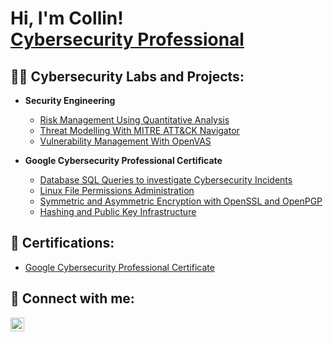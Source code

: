 <h1>Hi, I'm Collin! <br/><a href="https://www.linkedin.com/in/cybercollinlittle/">Cybersecurity Professional</a>

<h2>👨‍💻 Cybersecurity Labs and Projects:</h2>

- <b>Security Engineering</b>
  - [Risk Management Using Quantitative Analysis](https://github.com/cybercollin/RiskManagementQuantitativeAnalysis)
  - [Threat Modelling With MITRE ATT&CK Navigator](https://github.com/cybercollin/UnderConstruction)
  - [Vulnerability Management With OpenVAS](https://github.com/cybercollin/VulnMgmtLab)
  
- <b>Google Cybersecurity Professional Certificate </b>
  - [Database SQL Queries to investigate Cybersecurity Incidents](https://github.com/cybercollin/SQLQueries)
  - [Linux File Permissions Administration](https://github.com/cybercollin/LinuxFilePermissions)
  - [Symmetric and Asymmetric Encryption with OpenSSL and OpenPGP](https://github.com/cybercollin/UnderConstruction)
  - [Hashing and Public Key Infrastructure](https://github.com/cybercollin/UnderConstruction)

<h2>📜 Certifications:</h2>

- [Google Cybersecurity Professional Certificate](https://coursera.org/share/ba1b2c907ed9ac8241cab99c38f86006)

<h2> 🤳 Connect with me:</h2>

[<img align="left" alt="Collin Little | LinkedIn" width="22px" src="https://cdn.jsdelivr.net/npm/simple-icons@v3/icons/linkedin.svg" />][linkedin]

[linkedin]: https://linkedin.com/in/cybercollinlittle
